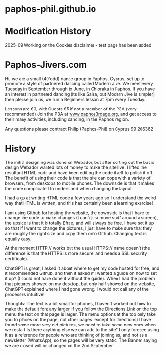 # paphos-phil.github.io

Modification History
====================
2025-09 Working on the Cookies disclaimer - test page has been added

Paphos-Jivers.com
=================

Hi, we are a small (40'odd) dance group in Paphos, Cyprus, set up to promote a style of partnered dancing called Modern Jive.  We meet every Tuesday in September through to June, in Chloraka in Paphos.  If you have an interest in partnered dancing (its like Salsa, but Modern Jive is simpler) then please join us, we run a Beginners lesson at 7pm every Tuesday.

Lessons are €3, with Guests €5 if not a member of the P3A (very recommended) Join the P3A at www.paphos3rdage.org, and get access to their many activities, including dancing, in the Paphos region.

Any questions please contract Philip (Paphos-Phil) on Cyprus 99
206362


History
=======
 
The initial designing was done on Webador, but after sorting out the basic design Webador wanted lots of money to make the site live.  I lifted the resultant HTML code and have been editing the code itself to polish it off.  The benefit of using their code is that the site can cope with a variety of browsers, from desktops to mobile phones.  The downside is that it makes the code complicated to understand when changing the layout. 
 
I had a go at writing HTML code a few years ago so I understand the weird way that HTML is written, and this has certainly been a learning exercise!  
 
I am using Github for hosting the website, the downside is that I have to change the code to make changes (I can’t just move stuff around a screen), the upside is that it is totally £free, and will always be free.  I have set it up so that if I want to change the pictures, I just have to make sure that they are roughly the right size and copy them onto Github.  Changing text is equally easy.
 
At the moment HTTP:// works but the usual HTTPS:// name doesn’t (the difference is that the HTTPS is more secure, and needs a SSL security certificate). 
 
ChatGPT is great, I asked it about where to get my code hosted for free, and it recommended Github, and then it asked if I wanted a guide on how to set it up? (I could not have done it without the guide). When I had the problem that pictures showed on my desktop, but only half showed on the website, ChatGPT explained where I had gone wrong. I would not call any of the processes intuitive!
 
Thoughts:
The text is a bit small for phones, I haven’t worked out how to make the default font any larger, if you follow the Directions Link on the top menu the text on that page is larger.
The menu options at the top only take you to places on the page, not other pages (except for directions)
I have found some more very old pictures, we need to take some new ones when we restart
Is there anything else we can add to the site?  I only foresee using it as a reference for people who are thinking of joining us, and not as a newsletter (WhatsApp), so the pages will be very static.
The Banner saying we are closed will be changed on the 2nd September

